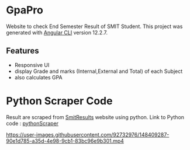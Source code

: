 # GpaPro
Website to check End Semester Result of SMIT Student. 
This project was generated with [Angular CLI](https://github.com/angular/angular-cli) version 12.2.7.

## Features

- Responsive UI
- display Grade and marks (Internal,External and Total) of each Subject
- also calculates GPA

# Python Scraper Code
Result are scraped from [SmitResults](https://result.smtech.in/) website using python. Link to Python code : [pythonScraper](https://github.com/SumanGurung01/pythonScraping)



https://user-images.githubusercontent.com/92732976/148409287-90e1d785-a35d-4e98-9cb1-83bc96e9b301.mp4


